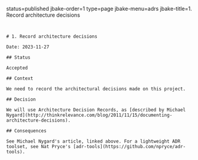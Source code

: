 status=published
jbake-order=1
type=page
jbake-menu=adrs
jbake-title=1. Record architecture decisions
~~~~~~


# 1. Record architecture decisions

Date: 2023-11-27

## Status

Accepted

## Context

We need to record the architectural decisions made on this project.

## Decision

We will use Architecture Decision Records, as [described by Michael Nygard](http://thinkrelevance.com/blog/2011/11/15/documenting-architecture-decisions).

## Consequences

See Michael Nygard's article, linked above. For a lightweight ADR toolset, see Nat Pryce's [adr-tools](https://github.com/npryce/adr-tools).
